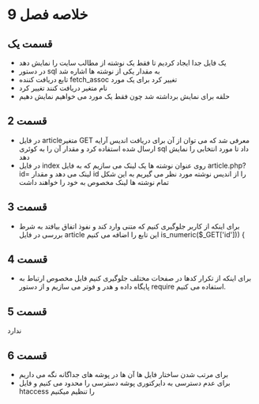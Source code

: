 # خلاصه فصل 9

## قسمت یک

- یک فایل جدا ایجاد کردیم تا فقط یک نوشته از مطالب سایت را نمایش دهد
- در دستور sql به مقدار یکی از نوشته ها اشاره شد
- تابع دریافت کننده fetch_assoc تغییر کرد برای یک مورد
- نام متغیر دریافت کنند تغییر کرد
- حلقه برای نمایش برداشته شد چون فقط یک مورد می خواهیم نمایش دهیم

## قسمت 2

- در فایل articleمتغیر GET معرفی شد که می توان از آن برای دریافت اندیس آرایه ارسال شده استفاده کرد و مقدار آن را به کوئری sql داد تا مورد انتخابی را نمایش دهد
- در فایل index روی عنوان نوشته ها یک لینک می سازیم که به فایل article.php?id= لینک می دهد و مقدار id را از اندیس نوشته مورد نظر می گیریم به این شکل تمام نوشته ها لینک مخصوص به خود را خواهند داشت

## قسمت 3

- برای اینکه از کاربر جلوگیری کنیم که متنی وارد کند و نفوذ اتفاق بیافتد به شرط بررسی در فایل article این تابع را اضافه می کنیم  is_numeric($_GET['id'])) {

## قسمت 4

- برای اینکه از تکرار کدها در صفحات مختلف جلوگیری کنیم فایل مخصوص ارتباط به پایگاه داده و هدر و فوتر می سازیم و از دستور require استفاده می کنیم.

## قسمت 5

ندارد

## قسمت 6

- برای مرتب شدن ساختار فایل ها آن ها در پوشه های جداگانه نگه می داریم
- برای عدم دسترسی به دایرکتوری پوشه دسترسی را محدود می کنیم و فایل htaccess را تنظیم میکنیم